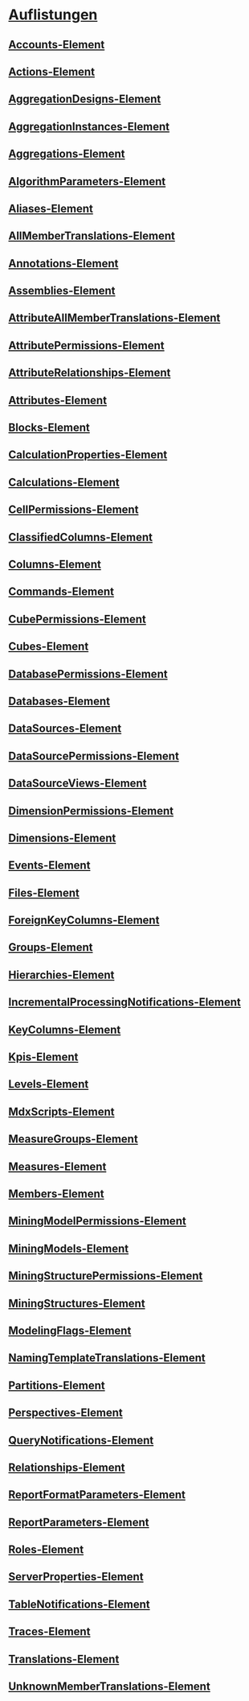 # [Auflistungen](collections-assl.md)
## [Accounts-Element](accounts-element-assl.md)
## [Actions-Element](actions-element-assl.md)
## [AggregationDesigns-Element](aggregationdesigns-element-assl.md)
## [AggregationInstances-Element](aggregationinstances-element-assl.md)
## [Aggregations-Element](aggregations-element-assl.md)
## [AlgorithmParameters-Element](algorithmparameters-element-assl.md)
## [Aliases-Element](aliases-element-assl.md)
## [AllMemberTranslations-Element](allmembertranslations-element-assl.md)
## [Annotations-Element](annotations-element-assl.md)
## [Assemblies-Element](assemblies-element-assl.md)
## [AttributeAllMemberTranslations-Element](attributeallmembertranslations-element-assl.md)
## [AttributePermissions-Element](attributepermissions-element-assl.md)
## [AttributeRelationships-Element](attributerelationships-element-assl.md)
## [Attributes-Element](attributes-element-assl.md)
## [Blocks-Element](blocks-element-assl.md)
## [CalculationProperties-Element](calculationproperties-element-assl.md)
## [Calculations-Element](calculations-element-assl.md)
## [CellPermissions-Element](cellpermissions-element-assl.md)
## [ClassifiedColumns-Element](classifiedcolumns-element-assl.md)
## [Columns-Element](columns-element-assl.md)
## [Commands-Element](commands-element-assl.md)
## [CubePermissions-Element](cubepermissions-element-assl.md)
## [Cubes-Element](cubes-element-assl.md)
## [DatabasePermissions-Element](databasepermissions-element-assl.md)
## [Databases-Element](databases-element-assl.md)
## [DataSources-Element](datasources-element-assl.md)
## [DataSourcePermissions-Element](datasourcepermissions-element-assl.md)
## [DataSourceViews-Element](datasourceviews-element-assl.md)
## [DimensionPermissions-Element](dimensionpermissions-element-assl.md)
## [Dimensions-Element](dimensions-element-assl.md)
## [Events-Element](events-element-assl.md)
## [Files-Element](files-element-assl.md)
## [ForeignKeyColumns-Element](foreignkeycolumns-element-assl.md)
## [Groups-Element](groups-element-assl.md)
## [Hierarchies-Element](hierarchies-element-assl.md)
## [IncrementalProcessingNotifications-Element](incrementalprocessingnotifications-element-assl.md)
## [KeyColumns-Element](keycolumns-element-assl.md)
## [Kpis-Element](kpis-element-assl.md)
## [Levels-Element](levels-element-assl.md)
## [MdxScripts-Element](mdxscripts-element-assl.md)
## [MeasureGroups-Element](measuregroups-element-assl.md)
## [Measures-Element](measures-element-assl.md)
## [Members-Element](members-element-assl.md)
## [MiningModelPermissions-Element](miningmodelpermissions-element-assl.md)
## [MiningModels-Element](miningmodels-element-assl.md)
## [MiningStructurePermissions-Element](miningstructurepermissions-element-assl.md)
## [MiningStructures-Element](miningstructures-element-assl.md)
## [ModelingFlags-Element](modelingflags-element-assl.md)
## [NamingTemplateTranslations-Element](namingtemplatetranslations-element-assl.md)
## [Partitions-Element](partitions-element-assl.md)
## [Perspectives-Element](perspectives-element-assl.md)
## [QueryNotifications-Element](querynotifications-element-assl.md)
## [Relationships-Element](relationships-element-assl.md)
## [ReportFormatParameters-Element](reportformatparameters-element-assl.md)
## [ReportParameters-Element](reportparameters-element-assl.md)
## [Roles-Element](roles-element-assl.md)
## [ServerProperties-Element](serverproperties-element-assl.md)
## [TableNotifications-Element](tablenotifications-element-assl.md)
## [Traces-Element](traces-element-assl.md)
## [Translations-Element](translations-element-assl.md)
## [UnknownMemberTranslations-Element](unknownmembertranslations-element-assl.md)
